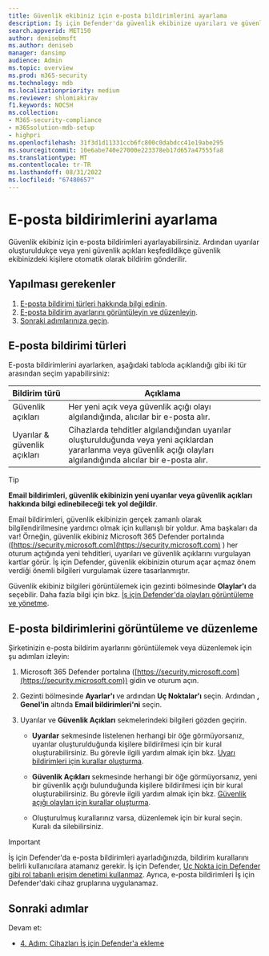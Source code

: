 ```yaml
---
title: Güvenlik ekibiniz için e-posta bildirimlerini ayarlama
description: İş için Defender'da güvenlik ekibinize uyarıları ve güvenlik açıklarını bildirmek için e-posta bildirimleri ayarlayın.
search.appverid: MET150
author: denisebmsft
ms.author: deniseb
manager: dansimp
audience: Admin
ms.topic: overview
ms.prod: m365-security
ms.technology: mdb
ms.localizationpriority: medium
ms.reviewer: shlomiakirav
f1.keywords: NOCSH
ms.collection:
- M365-security-compliance
- m365solution-mdb-setup
- highpri
ms.openlocfilehash: 31f3d1d11331ccb6fc800c0dabdcc41e19abe295
ms.sourcegitcommit: 10e6abe740e27000e223378eb17d657a47555fa8
ms.translationtype: MT
ms.contentlocale: tr-TR
ms.lasthandoff: 08/31/2022
ms.locfileid: "67480657"
---
```

# <a name="set-up-email-notifications"></a>E-posta bildirimlerini ayarlama

Güvenlik ekibiniz için e-posta bildirimleri ayarlayabilirsiniz. Ardından uyarılar oluşturuldukçe veya yeni güvenlik açıkları keşfedildikçe güvenlik ekibinizdeki kişilere otomatik olarak bildirim gönderilir. 

## <a name="what-to-do"></a>Yapılması gerekenler

1. [E-posta bildirimi türleri hakkında bilgi edinin](#types-of-email-notifications).
2. [E-posta bildirim ayarlarını görüntüleyin ve düzenleyin](#view-and-edit-email-notifications).
3. [Sonraki adımlarınıza geçin](#next-steps).

## <a name="types-of-email-notifications"></a>E-posta bildirimi türleri

E-posta bildirimlerini ayarlarken, aşağıdaki tabloda açıklandığı gibi iki tür arasından seçim yapabilirsiniz:

| Bildirim türü  | Açıklama  |
|---------|---------|
| Güvenlik açıkları  | Her yeni açık veya güvenlik açığı olayı algılandığında, alıcılar bir e-posta alır. |
| Uyarılar & güvenlik açıkları  | Cihazlarda tehditler algılandığından uyarılar oluşturulduğunda veya yeni açıklardan yararlanma veya güvenlik açığı olayları algılandığında alıcılar bir e-posta alır. |

> [!TIP]
> **Email bildirimleri, güvenlik ekibinizin yeni uyarılar veya güvenlik açıkları hakkında bilgi edinebileceği tek yol değildir**.
> 
> Email bildirimleri, güvenlik ekibinizin gerçek zamanlı olarak bilgilendirilmesine yardımcı olmak için kullanışlı bir yoldur. Ama başkaları da var! Örneğin, güvenlik ekibiniz Microsoft 365 Defender portalında ([https://security.microsoft.com](https://security.microsoft.com) ) her oturum açtığında yeni tehditleri, uyarıları ve güvenlik açıklarını vurgulayan kartlar görür. İş için Defender, güvenlik ekibinizin oturum açar açmaz önem verdiği önemli bilgileri vurgulamak üzere tasarlanmıştır.
> 
> Güvenlik ekibiniz bilgileri görüntülemek için gezinti bölmesinde **Olaylar'ı** da seçebilir. Daha fazla bilgi için bkz. [İş için Defender'da olayları görüntüleme ve yönetme](mdb-view-manage-incidents.md).

## <a name="view-and-edit-email-notifications"></a>E-posta bildirimlerini görüntüleme ve düzenleme

Şirketinizin e-posta bildirim ayarlarını görüntülemek veya düzenlemek için şu adımları izleyin:

1. Microsoft 365 Defender portalına ([https://security.microsoft.com](https://security.microsoft.com)) gidin ve oturum açın.

2. Gezinti bölmesinde **Ayarlar'ı** ve ardından **Uç Noktalar'ı** seçin. Ardından **, Genel'in** altında **Email bildirimleri'ni** seçin. 

3. Uyarılar ve **Güvenlik Açıkları** sekmelerindeki bilgileri gözden geçirin.

   - **Uyarılar** sekmesinde listelenen herhangi bir öğe görmüyorsanız, uyarılar oluşturulduğunda kişilere bildirilmesi için bir kural oluşturabilirsiniz. Bu görevle ilgili yardım almak için bkz. [Uyarı bildirimleri için kurallar oluşturma](../defender-endpoint/configure-email-notifications.md).

   - **Güvenlik Açıkları** sekmesinde herhangi bir öğe görmüyorsanız, yeni bir güvenlik açığı bulunduğunda kişilere bildirilmesi için bir kural oluşturabilirsiniz. Bu görevle ilgili yardım almak için bkz. [Güvenlik açığı olayları için kurallar oluşturma](../defender-endpoint/configure-vulnerability-email-notifications.md).

   - Oluşturulmuş kurallarınız varsa, düzenlemek için bir kural seçin. Kuralı da silebilirsiniz. 

> [!IMPORTANT]
> İş için Defender'da e-posta bildirimleri ayarladığınızda, bildirim kurallarını belirli kullanıcılara atamanız gerekir. İş için Defender, [Uç Nokta için Defender gibi rol tabanlı erişim denetimi kullanmaz](../defender-endpoint/rbac.md). Ayrıca, e-posta bildirimleri İş için Defender'daki cihaz gruplarına uygulanamaz. 

## <a name="next-steps"></a>Sonraki adımlar

Devam et:

- [4. Adım: Cihazları İş için Defender'a ekleme](mdb-onboard-devices.md)
